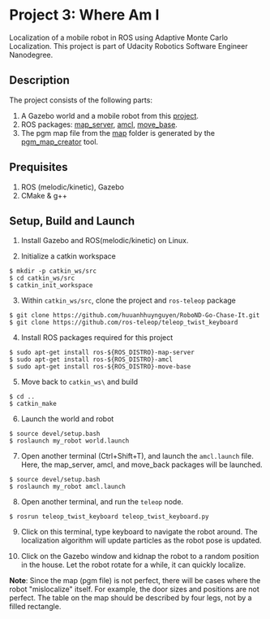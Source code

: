 # Project 3: Where Am I

Localization of a mobile robot in ROS using Adaptive Monte Carlo Localization.
This project is part of Udacity Robotics Software Engineer Nanodegree.

## Description
The project consists of the following parts:
1. A Gazebo world and a mobile robot from this [project](https://github.com/huuanhhuynguyen/RoboND-Go-Chase-It).
2. ROS packages: [map_server](wiki.ros.org/map_server), [amcl](http://wiki.ros.org/amcl), 
[move_base](wiki.ros.org/move_base).
3. The pgm map file from the [map](./maps) folder is generated by the 
[pgm_map_creator](https://github.com/hyfan1116/pgm_map_creator) tool.

## Prequisites
1. ROS (melodic/kinetic), Gazebo
2. CMake & g++

## Setup, Build and Launch
1. Install Gazebo and ROS(melodic/kinetic) on Linux.

2. Initialize a catkin workspace
```
$ mkdir -p catkin_ws/src
$ cd catkin_ws/src
$ catkin_init_workspace
```

3. Within `catkin_ws/src`, clone the project and `ros-teleop` package
```
$ git clone https://github.com/huuanhhuynguyen/RoboND-Go-Chase-It.git
$ git clone https://github.com/ros-teleop/teleop_twist_keyboard
```

4. Install ROS packages required for this project
```
$ sudo apt-get install ros-${ROS_DISTRO}-map-server
$ sudo apt-get install ros-${ROS_DISTRO}-amcl
$ sudo apt-get install ros-${ROS_DISTRO}-move-base
```

5. Move back to `catkin_ws\` and build
```
$ cd ..
$ catkin_make
```

6. Launch the world and robot
```
$ source devel/setup.bash
$ roslaunch my_robot world.launch
```

7. Open another terminal (Ctrl+Shift+T), and launch the `amcl.launch` file. Here,
the map_server, amcl, and move_back packages will be launched.
```
$ source devel/setup.bash
$ roslaunch my_robot amcl.launch
```

8. Open another terminal, and run the `teleop` node.
```
$ rosrun teleop_twist_keyboard teleop_twist_keyboard.py
```

9. Click on this terminal, type keyboard to navigate the robot around. The 
localization algorithm will update particles as the robot pose is updated.

10. Click on the Gazebo window and kidnap the robot to a random position in the
house. Let the robot rotate for a while, it can quickly localize.

**Note**: Since the map (pgm file) is not perfect, there will be cases where the robot 
"mislocalize" itself. For example, the door sizes and positions are not perfect.
The table on the map should be described by four legs, not by a filled rectangle.


